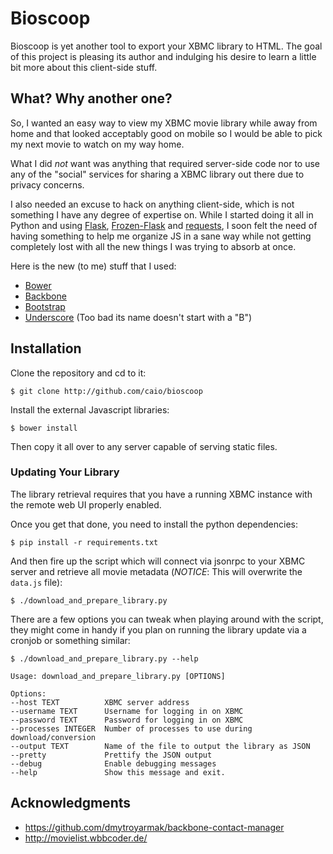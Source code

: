 # Bioscoop

Bioscoop is yet another tool to export your XBMC library to HTML. The
goal of this project is pleasing its author and indulging his desire
to learn a little bit more about this client-side stuff.

## What? Why another one?

So, I wanted an easy way to view my XBMC movie library while away from
home and that looked acceptably good on mobile so I would be able to
pick my next movie to watch on my way home.

What I did _not_ want was anything that required server-side code nor
to use any of the "social" services for sharing a XBMC library out
there due to privacy concerns.

I also needed an excuse to hack on anything client-side, which is not
something I have any degree of expertise on. While I started doing it
all in Python and using [Flask][1], [Frozen-Flask][2] and [requests][3],
I soon felt the need of having something to help me organize JS in a
sane way while not getting completely lost with all the new things I
was trying to absorb at once.

Here is the new (to me) stuff that I used:

 * [Bower][4]
 * [Backbone][5]
 * [Bootstrap][6]
 * [Underscore][7] (Too bad its name doesn't start with a "B")


## Installation

Clone the repository and cd to it:

    $ git clone http://github.com/caio/bioscoop

Install the external Javascript libraries:

    $ bower install

Then copy it all over to any server capable of serving static files.

### Updating Your Library

The library retrieval requires that you have a running XBMC instance
with the remote web UI properly enabled.

Once you get that done, you need to install the python dependencies:

    $ pip install -r requirements.txt

And then fire up the script which will connect via jsonrpc to your
XBMC server and retrieve all movie metadata (*NOTICE*: This will
overwrite the `data.js` file):

    $ ./download_and_prepare_library.py

There are a few options you can tweak when playing around with the
script, they might come in handy if you plan on running the library
update via a cronjob or something similar:

    $ ./download_and_prepare_library.py --help

    Usage: download_and_prepare_library.py [OPTIONS]

    Options:
    --host TEXT          XBMC server address
    --username TEXT      Username for logging in on XBMC
    --password TEXT      Password for logging in on XBMC
    --processes INTEGER  Number of processes to use during download/conversion
    --output TEXT        Name of the file to output the library as JSON
    --pretty             Prettify the JSON output
    --debug              Enable debugging messages
    --help               Show this message and exit.

## Acknowledgments

 * https://github.com/dmytroyarmak/backbone-contact-manager
 * http://movielist.wbbcoder.de/

[1]: http://flask.pocoo.org/
[2]: https://pythonhosted.org/Frozen-Flask/
[3]: http://python-requests.org
[4]: http://bower.io/
[5]: http://backbonejs.org/
[6]: http://getbootstrap.com/
[7]: http://underscorejs.org/
